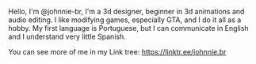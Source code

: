 Hello, I'm @johnnie-br, I'm a 3d designer, beginner in 3d animations and audio editing. I like modifying games, especially GTA, and I do it all as a hobby. My first language is Portuguese, but I can communicate in English and I understand very little Spanish.

You can see more of me in my Link tree: https://linktr.ee/johnnie.br